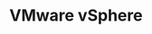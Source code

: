 ---
type: docs
title: "VMware vSphere"
linkTitle: "VMware vSphere"
weight: 4
description: >-
  If you are working with an on-premises VMware vSphere infrastructure, you can deploy new Windows Server virtual machine installed with SQL Server in an automated fashion using Terraform and onboard it as Azure Arc enabled SQL Server.
---